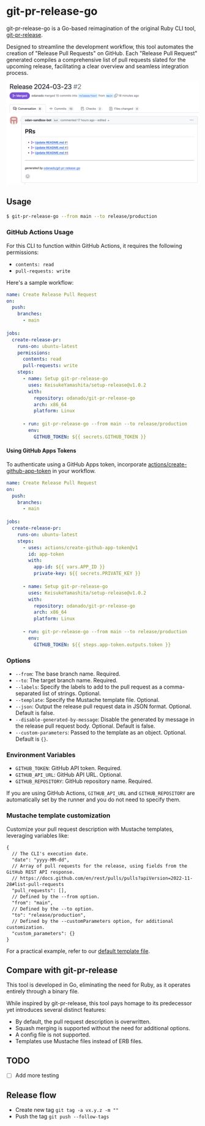 # git-pr-release-go

git-pr-release-go is a Go-based reimagination of the original Ruby CLI tool, [git-pr-release](https://github.com/x-motemen/git-pr-release).

Designed to streamline the development workflow, this tool automates the creation of "Release Pull Requests" on GitHub. Each "Release Pull Request" generated compiles a comprehensive list of pull requests slated for the upcoming release, facilitating a clear overview and seamless integration process.


![](./images/screenshot.png)

## Usage

```bash
$ git-pr-release-go --from main --to release/production
```

### GitHub Actions Usage

For this CLI to function within GitHub Actions, it requires the following permissions:

- `contents: read`
- `pull-requests: write`

Here's a sample workflow:

```yaml
name: Create Release Pull Request
on:
  push:
    branches:
      - main

jobs:
  create-release-pr:
    runs-on: ubuntu-latest
    permissions:
      contents: read
      pull-requests: write
    steps:
      - name: Setup git-pr-release-go
        uses: KeisukeYamashita/setup-release@v1.0.2
        with:
          repository: odanado/git-pr-release-go
          arch: x86_64
          platform: Linux

      - run: git-pr-release-go --from main --to release/production
        env:
          GITHUB_TOKEN: ${{ secrets.GITHUB_TOKEN }}
```

#### Using GitHub Apps Tokens

To authenticate using a GitHub Apps token, incorporate [actions/create-github-app-token](https://github.com/actions/create-github-app-token) in your workflow.

```yaml
name: Create Release Pull Request
on:
  push:
    branches:
      - main

jobs:
  create-release-pr:
    runs-on: ubuntu-latest
    steps:
      - uses: actions/create-github-app-token@v1
        id: app-token
        with:
          app-id: ${{ vars.APP_ID }}
          private-key: ${{ secrets.PRIVATE_KEY }}

      - name: Setup git-pr-release-go
        uses: KeisukeYamashita/setup-release@v1.0.2
        with:
          repository: odanado/git-pr-release-go
          arch: x86_64
          platform: Linux

      - run: git-pr-release-go --from main --to release/production
        env:
          GITHUB_TOKEN: ${{ steps.app-token.outputs.token }}
```

### Options

- `--from`: The base branch name. Required.
- `--to`: The target branch name. Required.
- `--labels`: Specify the labels to add to the pull request as a comma-separated list of strings. Optional.
- `--template`: Specify the Mustache template file. Optional.
- `--json`: Output the release pull request data in JSON format. Optional. Default is false.
- `--disable-generated-by-message`: Disable the generated by message in the release pull request body. Optional. Default is false.
- `--custom-parameters`: Passed to the template as an object. Optional. Default is `{}`.

### Environment Variables

- `GITHUB_TOKEN`: GitHub API token. Required.
- `GITHUB_API_URL`: GitHub API URL. Optional.
- `GITHUB_REPOSITORY`: GitHub repository name. Required.

If you are using GitHub Actions, `GITHUB_API_URL` and `GITHUB_REPOSITORY` are automatically set by the runner and you do not need to specify them.

### Mustache template customization
Customize your pull request description with Mustache templates, leveraging variables like:

```json5
{
  // The CLI's execution date.
  "date": "yyyy-MM-dd",
  // Array of pull requests for the release, using fields from the GitHub REST API response.
  // https://docs.github.com/en/rest/pulls/pulls?apiVersion=2022-11-28#list-pull-requests
  "pull_requests": [],
  // Defined by the --from option.
  "from": "main",
  // Defined by the --to option.
  "to": "release/production",
  // Defined by the --customParameters option, for additional customization.
  "custom_parameters": {}
}
```

For a practical example, refer to our [default template file](./git-pr-release.mustache).

## Compare with git-pr-release

This tool is developed in Go, eliminating the need for Ruby, as it operates entirely through a binary file.

While inspired by git-pr-release, this tool pays homage to its predecessor yet introduces several distinct features:

- By default, the pull request description is overwritten.
- Squash merging is supported without the need for additional options.
- A config file is not supported.
- Templates use Mustache files instead of ERB files.

## TODO
- [ ] Add more testing

## Release flow

- Create new tag `git tag -a vx.y.z -m ""`
- Push the tag `git push --follow-tags`
